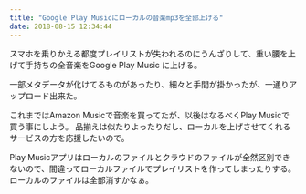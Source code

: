```yaml
---
title: "Google Play Musicにローカルの音楽mp3を全部上げる"
date: 2018-08-15 12:34:44
---
```


スマホを乗りかえる都度プレイリストが失われるのにうんざりして、重い腰を上げて手持ちの全音楽をGoogle Play Music に上げる。

一部メタデータが化けてるものがあったり、細々と手間が掛かったが、一通りアップロード出来た。

これまではAmazon Musicで音楽を買ってたが、以後はなるべくPlay Musicで買う事にしよう。
品揃えは似たりよったりだし、ローカルを上げさせてくれるサービスの方を応援したいので。

Play Musicアプリはローカルのファイルとクラウドのファイルが全然区別できないので、間違ってローカルファイルでプレイリストを作ってしまったりする。
ローカルのファイルは全部消すかなぁ。
